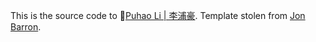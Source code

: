 This is the source code to 🦾[Puhao Li | 李浦豪](https://xiaoyao-li.github.io/). Template stolen from [Jon Barron](https://jonbarron.info/).